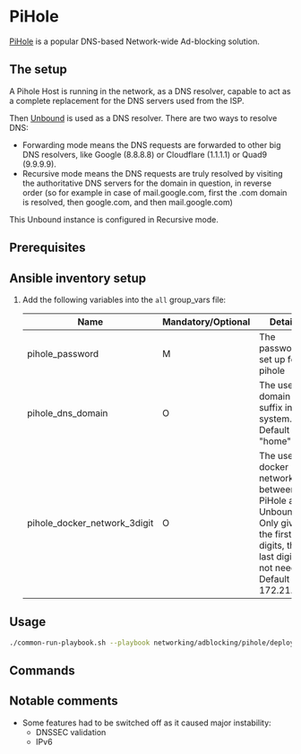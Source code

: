 # PiHole

[PiHole](https://pi-hole.net/) is a popular DNS-based Network-wide Ad-blocking solution.

## The setup

A Pihole Host is running in the network, as a DNS resolver, capable to act as a complete replacement for the DNS servers used from the ISP.

Then [Unbound](https://nlnetlabs.nl/projects/unbound/about/) is used as a DNS resolver. There are two ways to resolve DNS:

- Forwarding mode means the DNS requests are forwarded to other big DNS resolvers, like Google (8.8.8.8) or Cloudflare (1.1.1.1) or Quad9 (9.9.9.9).
- Recursive mode means the DNS requests are truly resolved by visiting the authoritative DNS servers for the domain in question, in reverse order (so for example in case of mail.google.com, first the .com domain is resolved, then google.com, and then mail.google.com)

This Unbound instance is configured in Recursive mode.

## Prerequisites

## Ansible inventory setup

1. Add the following variables into the `all` group_vars file:

    | Name | Mandatory/Optional | Details |
    |------|--------------------|---------|
    |pihole_password|M|The password set up for pihole|
    |pihole_dns_domain|O|The used domain suffix in the system. Default is "home".|
    |pihole_docker_network_3digit|O|The used docker network between PiHole and Unbound. Only give the first 3 digits, the last digit is not needed. Default is 172.21.200|

## Usage

```bash
./common-run-playbook.sh --playbook networking/adblocking/pihole/deploy-pihole-unbound.yaml --no-check
```

## Commands

## Notable comments

- Some features had to be switched off as it caused major instability:
  - DNSSEC validation
  - IPv6
